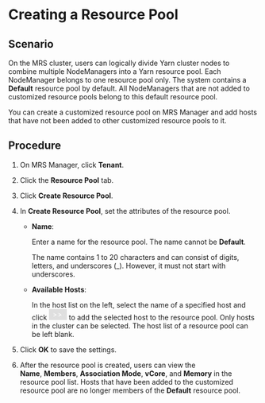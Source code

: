 # Creating a Resource Pool<a name="EN-US_TOPIC_0125375451"></a>

## Scenario<a name="section25729969195856"></a>

On the MRS cluster, users can logically divide Yarn cluster nodes to combine multiple NodeManagers into a Yarn resource pool. Each NodeManager belongs to one resource pool only. The system contains a  **Default** resource pool by default. All NodeManagers that are not added to customized resource pools belong to this default resource pool.

You can create a customized resource pool on MRS Manager and add hosts that have not been added to other customized resource pools to it.

## Procedure<a name="section59066814195916"></a>

1.  On MRS Manager, click  **Tenant**.
2.  Click the  **Resource Pool**  tab.
3.  Click  **Create Resource Pool**.
4.  In  **Create Resource Pool**, set the attributes of the resource pool.
    -   **Name**:

        Enter a name for the resource pool. The name cannot be  **Default**.

        The name contains 1 to 20 characters and can consist of digits, letters, and underscores \(\_\). However, it must not start with underscores.

    -   **Available Hosts**:

        In the host list on the left, select the name of a specified host and click  ![](figures/en-us_image_0125375986.jpg)  to add the selected host to the resource pool. Only hosts in the cluster can be selected. The host list of a resource pool can be left blank.

5.  Click  **OK**  to save the settings.
6.  After the resource pool is created, users can view the  **Name**, **Members**, **Association Mode**, **vCore**, and **Memory** in the resource pool list. Hosts that have been added to the customized resource pool are no longer members of the **Default**  resource pool.

